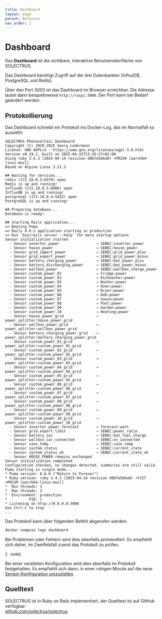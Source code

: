 ```yaml
---
title: Dashboard
layout: page
parent: Referenz
nav_order: 1
---
```


# Dashboard

Das **Dashboard** ist die sichtbare, interaktive Benutzeroberfläche von SOLECTRUS.

Das Dashboard benötigt Zugriff auf die drei Datenbanken (InfluxDB, PostgreSQL und Redis).

Über den Port 3000 ist das Dashboard im Browser erreichbar. Die Adresse lautet dann beispielsweise `http://raspi:3000`. Der Port kann bei Bedarf geändert werden.

## Protokollierung

Das Dashboard schreibt ein Protokoll ins Docker-Log, das im Normalfall so aussieht:

```plaintext
SOLECTRUS Photovoltaic Dashboard
Copyright (C) 2020-2025 Georg Ledermann
License: GNU AGPLv3 - https://www.gnu.org/licenses/agpl-3.0.html
Version v0.19.1, built on 2025-04-22T15:26:27+02:00
Using ruby 3.4.3 (2025-04-14 revision d0b7e5b6a0) +PRISM [aarch64-linux-musl]
Based on Alpine Linux 3.21.3

## Waiting for services...
redis (172.18.0.3:6379) open
Redis is up and running!
influxdb (172.18.0.5:8086) open
InfluxDB is up and running!
postgresql (172.18.0.4:5432) open
PostgreSQL is up and running!

## Preparing database...
Database is ready!

## Starting Rails application...
=> Booting Puma
=> Rails 8.0.2 application starting in production
=> Run `bin/rails server --help` for more startup options
Sensor initialization started
  - Sensor inverter_power                 → SENEC:inverter_power
  - Sensor house_power                    → SENEC:house_power
  - Sensor grid_import_power              → SENEC:grid_power_plus
  - Sensor grid_export_power              → SENEC:grid_power_minus
  - Sensor battery_charging_power         → SENEC:bat_power_plus
  - Sensor battery_discharging_power      → SENEC:bat_power_minus
  - Sensor wallbox_power                  → SENEC:wallbox_charge_power
  - Sensor custom_power_01                → Fridge:power
  - Sensor custom_power_02                → Dishwasher:power
  - Sensor custom_power_03                → Washer:power
  - Sensor custom_power_04                → Oven:power
  - Sensor custom_power_05                → Dryer:power
  - Sensor custom_power_06                → Hob:power
  - Sensor custom_power_07                → Sauna:power
  - Sensor custom_power_08                → Pool:power
  - Sensor custom_power_09                → Garden:power
  - Sensor custom_power_10                → Heating:power
  - Sensor house_power_grid               → power_splitter:house_power_grid
  - Sensor wallbox_power_grid             → power_splitter:wallbox_power_grid
  - Sensor battery_charging_power_grid    → power_splitter:battery_charging_power_grid
  - Sensor custom_power_01_grid           → power_splitter:custom_power_01_grid
  - Sensor custom_power_02_grid           → power_splitter:custom_power_02_grid
  - Sensor custom_power_03_grid           → power_splitter:custom_power_03_grid
  - Sensor custom_power_04_grid           → power_splitter:custom_power_04_grid
  - Sensor custom_power_05_grid           → power_splitter:custom_power_05_grid
  - Sensor custom_power_06_grid           → power_splitter:custom_power_06_grid
  - Sensor custom_power_07_grid           → power_splitter:custom_power_07_grid
  - Sensor custom_power_08_grid           → power_splitter:custom_power_08_grid
  - Sensor custom_power_09_grid           → power_splitter:custom_power_09_grid
  - Sensor custom_power_10_grid           → power_splitter:custom_power_10_grid
  - Sensor inverter_power_forecast        → forecast:watt
  - Sensor grid_export_limit              → SENEC:power_ratio
  - Sensor battery_soc                    → SENEC:bat_fuel_charge
  - Sensor wallbox_car_connected          → SENEC:ev_connected
  - Sensor case_temp                      → SENEC:case_temp
  - Sensor system_status                  → SENEC:current_state
  - Sensor system_status_ok               → SENEC:current_state_ok
  - Sensor HOUSE_POWER remains unchanged
Sensor initialization completed
Configuration checked, no changes detected, summaries are still valid.
Puma starting in single mode...
* Puma version: 6.6.0 ("Return to Forever")
* Ruby version: ruby 3.4.3 (2025-04-14 revision d0b7e5b6a0) +YJIT +PRISM [aarch64-linux-musl]
*  Min threads: 3
*  Max threads: 3
*  Environment: production
*          PID: 1
* Listening on http://0.0.0.0:3000
Use Ctrl-C to stop
...
```

Das Protokoll kann über folgenden Befehl abgerufen werden:

```bash
docker compose logs dashboard
```

Bei Problemen oder Fehlern wird dies ebenfalls protokolliert. Es empfiehlt sich daher, im Zweifelsfall zuerst das Protokoll zu prüfen.

{: .note}

Bei einer veralteten Konfiguration wird dies ebenfalls im Protokoll festgehalten. Es empfiehlt sich dann, in einer ruhigen Minute auf die neue [Sensor-Konfiguration umzustellen](/wartung/sensor-konfiguration).

## Quelltext

SOLECTRUS ist in Ruby on Rails implementiert, der Quelltext ist auf GitHub verfügbar: \
[github.com/solectrus/solectrus](https://github.com/solectrus/solectrus)
